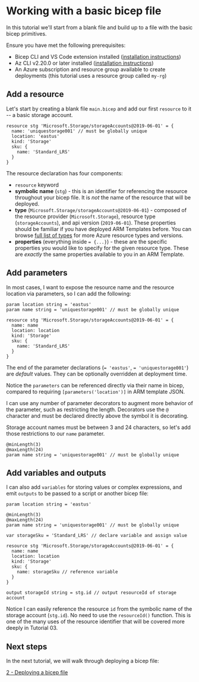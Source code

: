 # Working with a basic bicep file

In this tutorial we'll start from a blank file and build up to a file with the basic bicep primitives.

Ensure you have met the following prerequisites:

* Bicep CLI and VS Code extension installed ([installation instructions](../installing.md))
* Az CLI v2.20.0 or later installed ([installation instructions](https://docs.microsoft.com/cli/azure/install-azure-cli))
* An Azure subscription and resource group available to create deployments (this tutorial uses a resource group called `my-rg`)

## Add a resource

Let's start by creating a blank file `main.bicep` and add our first `resource` to it -- a basic storage account.

```bicep
resource stg 'Microsoft.Storage/storageAccounts@2019-06-01' = {
  name: 'uniquestorage001' // must be globally unique
  location: 'eastus'
  kind: 'Storage'
  sku: {
    name: 'Standard_LRS'
  }
}
```

The resource declaration has four components:

* `resource` keyword
* **symbolic name** (`stg`) - this is an identifier for referencing the resource throughout your bicep file. It is *not* the name of the resource that will be deployed.
* **type** (`Microsoft.Storage/storageAccounts@2019-06-01`) - composed of the resource provider (`Microsoft.Storage`), resource type (`storageAccounts`), and api version (`2019-06-01`). These properties should be familiar if you have deployed ARM Templates before. You can browse [full list of types](https://docs.microsoft.com/rest/api/resources/) for more Azure resource types and versions.
* **properties** (everything inside `= {...}`) - these are the specific properties you would like to specify for the given resource type. These are *exactly* the same properties available to you in an ARM Template.

## Add parameters

In most cases, I want to expose the resource name and the resource location via parameters, so I can add the following:

```
param location string = 'eastus'
param name string = 'uniquestorage001' // must be globally unique

resource stg 'Microsoft.Storage/storageAccounts@2019-06-01' = {
  name: name
  location: location
  kind: 'Storage'
  sku: {
    name: 'Standard_LRS'
  }
}
```

The end of the parameter declarations (`= 'eastus'`, `= 'uniquestorage001'`) are *default* values. They can be optionally overridden at deployment time.

Notice the `parameters` can be referenced directly via their name in bicep, compared to requiring `[parameters('location')]` in ARM template JSON.

I can use any number of parameter decorators to augment more behavior of the parameter, such as restricting the length. Decorators use the `@` character and must be declared directly above the symbol it is decorating.  

Storage account names must be between 3 and 24 characters, so let's add those restrictions to our `name` parameter.

```bicep
@minLength(3)
@maxLength(24)
param name string = 'uniquestorage001' // must be globally unique
```

## Add variables and outputs

I can also add `variables` for storing values or complex expressions, and emit `outputs` to be passed to a script or another bicep file:

```
param location string = 'eastus'

@minLength(3)
@maxLength(24)
param name string = 'uniquestorage001' // must be globally unique

var storageSku = 'Standard_LRS' // declare variable and assign value

resource stg 'Microsoft.Storage/storageAccounts@2019-06-01' = {
  name: name
  location: location
  kind: 'Storage'
  sku: {
    name: storageSku // reference variable
  }
}

output storageId string = stg.id // output resourceId of storage account
```

Notice I can easily reference the resource `id` from the symbolic name of the storage account (`stg.id`). No need to use the `resourceId()` function. This is one of the many uses of the resource identifier that will be covered more deeply in Tutorial 03.

## Next steps

In the next tutorial, we will walk through deploying a bicep file:

[2 - Deploying a bicep file](./02-deploying-a-bicep-file.md)

